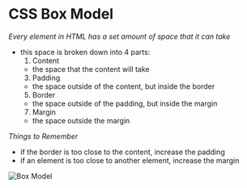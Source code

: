 # CSS Box Model
*Every element in HTML has a set amount of space that it can take*
- this space is broken down into 4 parts:
  1. Content
    - the space that the content will take
  3. Padding
    - the space outside of the content, but inside the border
  5. Border
    - the space outside of the padding, but inside the margin
  7. Margin
    - the space outside the margin  

*Things to Remember*
- if the border is too close to the content, increase the padding
- if an element is too close to another element, increase the margin  

![Box Model](https://www.simplilearn.com/ice9/free_resources_article_thumb/CSS-Box-Model.png)
